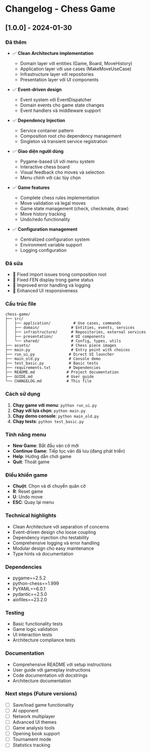 # Changelog - Chess Game

## [1.0.0] - 2024-01-30

### Đã thêm
- ✅ **Clean Architecture implementation**
  - Domain layer với entities (Game, Board, MoveHistory)
  - Application layer với use cases (MakeMoveUseCase)
  - Infrastructure layer với repositories
  - Presentation layer với UI components

- ✅ **Event-driven design**
  - Event system với EventDispatcher
  - Domain events cho game state changes
  - Event handlers và middleware support

- ✅ **Dependency Injection**
  - Service container pattern
  - Composition root cho dependency management
  - Singleton và transient service registration

- ✅ **Giao diện người dùng**
  - Pygame-based UI với menu system
  - Interactive chess board
  - Visual feedback cho moves và selection
  - Menu chính với các tùy chọn

- ✅ **Game features**
  - Complete chess rules implementation
  - Move validation và legal moves
  - Game state management (check, checkmate, draw)
  - Move history tracking
  - Undo/redo functionality

- ✅ **Configuration management**
  - Centralized configuration system
  - Environment variable support
  - Logging configuration

### Đã sửa
- 🔧 Fixed import issues trong composition root
- 🔧 Fixed FEN display trong game status
- 🔧 Improved error handling và logging
- 🔧 Enhanced UI responsiveness

### Cấu trúc file
```
chess-game/
├── src/
│   ├── application/          # Use cases, commands
│   ├── domain/              # Entities, events, services
│   ├── infrastructure/      # Repositories, external services
│   ├── presentation/        # UI components
│   └── shared/              # Config, types, utils
├── assets/                  # Chess piece images
├── main.py                  # Entry point with choices
├── run_ui.py               # Direct UI launcher
├── main_old.py             # Console demo
├── test_basic.py           # Basic tests
├── requirements.txt        # Dependencies
├── README.md              # Project documentation
├── GUIDE.md               # User guide
└── CHANGELOG.md           # This file
```

### Cách sử dụng
1. **Chạy game với menu**: `python run_ui.py`
2. **Chạy với lựa chọn**: `python main.py`
3. **Chạy demo console**: `python main_old.py`
4. **Chạy tests**: `python test_basic.py`

### Tính năng menu
- **New Game**: Bắt đầu ván cờ mới
- **Continue Game**: Tiếp tục ván đã lưu (đang phát triển)
- **Help**: Hướng dẫn chơi game
- **Quit**: Thoát game

### Điều khiển game
- **Chuột**: Chọn và di chuyển quân cờ
- **R**: Reset game
- **U**: Undo move
- **ESC**: Quay lại menu

### Technical highlights
- Clean Architecture với separation of concerns
- Event-driven design cho loose coupling
- Dependency injection cho testability
- Comprehensive logging và error handling
- Modular design cho easy maintenance
- Type hints và documentation

### Dependencies
- pygame==2.5.2
- python-chess==1.999
- PyYAML==6.0.1
- pydantic==2.5.0
- aiofiles==23.2.0

### Testing
- Basic functionality tests
- Game logic validation
- UI interaction tests
- Architecture compliance tests

### Documentation
- Comprehensive README với setup instructions
- User guide với gameplay instructions
- Code documentation với docstrings
- Architecture documentation

### Next steps (Future versions)
- [ ] Save/load game functionality
- [ ] AI opponent
- [ ] Network multiplayer
- [ ] Advanced UI themes
- [ ] Game analysis tools
- [ ] Opening book support
- [ ] Tournament mode
- [ ] Statistics tracking 